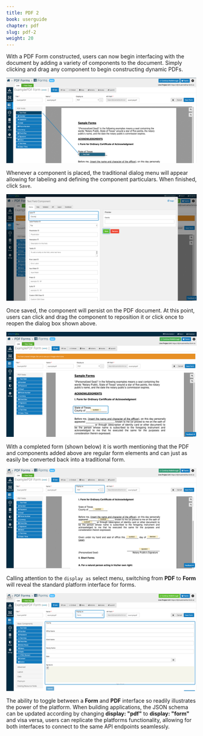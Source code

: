 ```yaml
---
title: PDF 2
book: userguide
chapter: pdf
slug: pdf-2
weight: 20
---
```

With a PDF Form constructed, users can now begin interfacing with the document by adding a variety 
of components to the document. Simply clicking and drag any component to begin constructing dynamic PDFs.

![](/assets/img/userguide/PDF-Interfacing-1.png)

Whenever a component is placed, the traditional dialog menu will appear allowing for labeling and 
defining the component particulars. When finished, click ```Save```. 
 
![](/assets/img/userguide/PDF-Interfacing-2.png)
 
Once saved, the component will persist on the PDF document. At this point, users can click and drag the 
component to reposition it or click once to reopen the dialog box shown above. 
 
![](/assets/img/userguide/PDF-Interfacing-3.png)
 
With a completed form (shown below) it is worth mentioning that the PDF and components added above are regular
form elements and can just as easily be converted back into a traditional form. 

![](/assets/img/userguide/PDF-Interfacing-4.png)

Calling attention to the ```display as``` select menu, switching from **PDF** to **Form** will reveal the standard 
platform interface for forms. 

![](/assets/img/userguide/PDF-Interfacing-5.png)
 
The ability to toggle between a **Form** and **PDF** interface so readily illustrates the power of the platform. 
When building applications, the JSON schema can be updated according by changing  **display: "pdf"** to  **display: "form"**
and visa versa, users can replicate the platforms functionality, allowing for both interfaces to connect to the same API endpoints seamlessly. 
 
 

